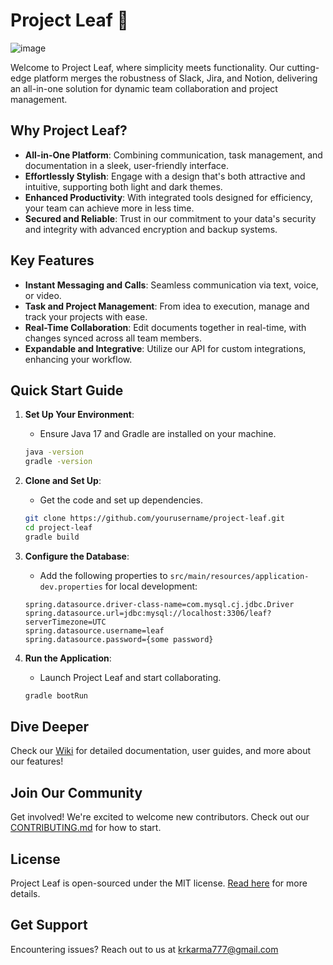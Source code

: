 # Project Leaf 🍃
![image](https://github.com/krkarma777/Leaf/assets/149022496/dbcd3feb-9b42-416a-88d9-e481bf927994)

Welcome to Project Leaf, where simplicity meets functionality. Our cutting-edge platform merges the robustness of Slack, Jira, and Notion, delivering an all-in-one solution for dynamic team collaboration and project management.

## Why Project Leaf?
- **All-in-One Platform**: Combining communication, task management, and documentation in a sleek, user-friendly interface.
- **Effortlessly Stylish**: Engage with a design that's both attractive and intuitive, supporting both light and dark themes.
- **Enhanced Productivity**: With integrated tools designed for efficiency, your team can achieve more in less time.
- **Secured and Reliable**: Trust in our commitment to your data's security and integrity with advanced encryption and backup systems.

## Key Features

- **Instant Messaging and Calls**: Seamless communication via text, voice, or video.
- **Task and Project Management**: From idea to execution, manage and track your projects with ease.
- **Real-Time Collaboration**: Edit documents together in real-time, with changes synced across all team members.
- **Expandable and Integrative**: Utilize our API for custom integrations, enhancing your workflow.

## Quick Start Guide

1. **Set Up Your Environment**:
   - Ensure Java 17 and Gradle are installed on your machine.
   ```bash
   java -version
   gradle -version
   ```

2. **Clone and Set Up**:
   - Get the code and set up dependencies.
   ```bash
   git clone https://github.com/yourusername/project-leaf.git
   cd project-leaf
   gradle build
   ```

3. **Configure the Database**:
   - Add the following properties to `src/main/resources/application-dev.properties` for local development:
   ```properties
   spring.datasource.driver-class-name=com.mysql.cj.jdbc.Driver
   spring.datasource.url=jdbc:mysql://localhost:3306/leaf?serverTimezone=UTC
   spring.datasource.username=leaf
   spring.datasource.password={some password}
   ```

4. **Run the Application**:
   - Launch Project Leaf and start collaborating.
   ```bash
   gradle bootRun
   ```

## Dive Deeper

Check our [Wiki](https://github.com/krkarma777/Leaf/wiki) for detailed documentation, user guides, and more about our features!

## Join Our Community

Get involved! We're excited to welcome new contributors. Check out our [CONTRIBUTING.md](https://github.com/krkarma777/Leaf/blob/master/CONTRIBUTING.md) for how to start.

## License

Project Leaf is open-sourced under the MIT license. [Read here](https://github.com/krkarma777/Leaf/blob/master/LICENSE) for more details.

## Get Support

Encountering issues? Reach out to us at krkarma777@gmail.com
